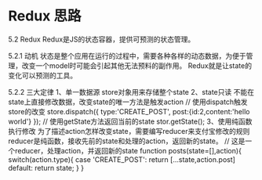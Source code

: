 # Redux 思路

5.2 Redux
    Redux是JS的状态容器，提供可预测的状态管理。

5.2.1 动机
    状态是整个应用在运行的过程中，需要各种各样的动态数据，为便于管理，改变一个model时可能会引起其他无法预料的副作用。
    Redux就是让state的变化可以预测的工具。

5.2.2 三大定律
    1、单一数据源
        store对象用来存储整个state
    2、state只读
        不能在state上直接修改数据，改变state的唯一方法是触发action
        // 使用dispatch触发store的改变
        store.dispatch({
            type:'CREATE_POST',
            post:{id:2,content:'hello world'}
        });
        // 使用getState方法返回当前的state
        stor.getState();
    3、使用纯函数执行修改
        为了描述action怎样改变state，需要编写reducer来支付宝修改的规则
        reducer是纯函数，接收先前的state和处理的action，返回新的state。
        // 这是一个reducer，处理action，并返回新的state
        function posts(state=[],action){
            switch(action.type){
                case 'CREATE_POST':
                    return [...state,action.post]
                default:
                    return state;
            }
        }















